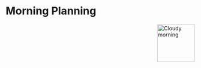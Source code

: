 # Morning Planning
<img alt="Cloudy morning" src="https://octodex.github.com/images/cloud.jpg" width="100" align="right">
